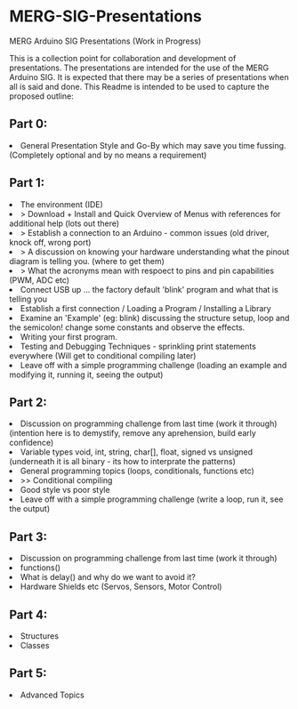 # MERG-SIG-Presentations
MERG Arduino SIG Presentations (Work in Progress)

This is a collection point for collaboration and development of presentations. The presentations are intended for the use of the MERG Arduino SIG. It is expected that there may be a series of presentations when all is said and done. This Readme is intended to be used to capture the proposed outline:

## Part 0:
<LI> General Presentation Style and Go-By which may save you time fussing. (Completely optional and by no means a requirement)

## Part 1:
<LI> The environment (IDE)
<LI> > Download + Install and Quick Overview of Menus with references for additional help (lots out there)
<LI> > Establish a connection to an Arduino - common issues (old driver, knock off, wrong port)
<LI> > A discussion on knowing your hardware understanding what the pinout diagram is telling you. (where to get them)
<LI> > What the acronyms mean with respoect to pins and pin capabilities (PWM, ADC etc)
<LI> Connect USB up ... the factory default 'blink' program and what that is telling you
<LI> Establish a first connection / Loading a Program / Installing a Library
<LI> Examine an 'Example' (eg: blink) discussing the structure setup, loop and the semicolon! change some constants and observe the effects.
<LI> Writing your first program.
<LI> Testing and Debugging Techniques - sprinkling print statements everywhere (Will get to conditional compiling later)
<LI> Leave off with a simple programming challenge (loading an example and modifying it, running it, seeing the output) 

## Part 2:
<LI> Discussion on programming challenge from last time (work it through) (intention here is to demystify, remove any aprehension, build early confidence)
<LI> Variable types void, int, string, char[], float, signed vs unsigned (underneath it is all binary - its how to interprate the patterns)
<LI> General programming topics (loops, conditionals, functions etc)
<LI>  >> Conditional compiling
<LI> Good style vs poor style
<LI> Leave off with a simple programming challenge (write a loop, run it, see the output) 
  
## Part 3:
<LI> Discussion on programming challenge from last time (work it through)
<LI> functions()
<LI> What is delay() and why do we want to avoid it?
<LI> Hardware Shields etc  (Servos, Sensors, Motor Control)
  
## Part 4:
<LI> Structures
<LI> Classes
  
## Part 5:
<LI> Advanced Topics


